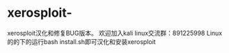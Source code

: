 # xerosploit-
xerosploit汉化和修复BUG版本。
欢迎加入kali linux交流群：891225998
Linux的的下的运行bash install.sh即可汉化和安装xerosploit
